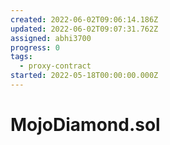 ```yaml
---
created: 2022-06-02T09:06:14.186Z
updated: 2022-06-02T09:07:31.762Z
assigned: abhi3700
progress: 0
tags:
  - proxy-contract
started: 2022-05-18T00:00:00.000Z
---
```


# MojoDiamond.sol
